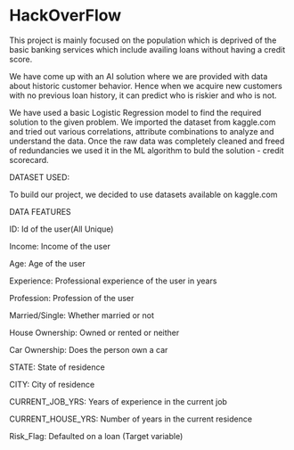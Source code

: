 # HackOverFlow
This project is mainly focused on the population which is deprived of the basic banking services which include availing loans without having a credit score. 

We have come up with an AI solution where we are provided with data about historic customer behavior. Hence when we acquire new customers with no previous loan history, it can predict who is riskier and who is not.

We have used a basic Logistic Regression model to find the required solution to the given problem. We imported the dataset from kaggle.com and tried out various correlations, attribute combinations to analyze and understand the data. Once the raw data was completely cleaned and freed of redundancies we used it in the ML algorithm to buld the solution - credit scorecard.

DATASET USED:

To build our project, we decided to use datasets available on kaggle.com

DATA FEATURES

ID: Id of the user(All Unique)


Income: Income of the user

Age: Age of the user

Experience: Professional experience of the user in years

Profession: Profession of the user

Married/Single: Whether married or not

House Ownership: Owned or rented or neither

Car Ownership: Does the person own a car

STATE: State of residence

CITY: City of residence

CURRENT_JOB_YRS: Years of experience in the current job

CURRENT_HOUSE_YRS: Number of years in the current residence

Risk_Flag: Defaulted on a loan (Target variable)

